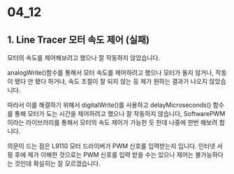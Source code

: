 # 04_12

## 1. Line Tracer 모터 속도 제어 (실패)

모터의 속도를 제어해보려고 했으나 잘 작동하지 않았습니다. 

analogWrite()함수를 통해서 모터 속도를 제어하려고 했으나 모터가 돌지 않거나, 작동이 됐다 안 됐다 하거나, 속도 조절이 잘 되지 않는 등 제가 원하는 결과가 나오지 않았습니다.

따라서 이를 해결하기 위해서 digitalWrite()를 사용하고 delayMicroseconds() 함수를 통해 모터가 도는 시간을 제어하려고 했으나 잘 작동하지 않습니다, SoftwarePWM이라는 라이브러리를 통해서 모터의 속도 제어가 가능한 듯 한데 나중에 한번 해보려 합니다.

의문이 드는 점은 L9110 모터 드라이버가 PWM 신호를 입력받는지 입니다. 인터넷 서핑 후에 제가 이해한 것으로는 PWM 신호를 입력 받을 수는 있으나 제어는 불가능하다는 것인데 확실히는 잘 모르겠습니다.
